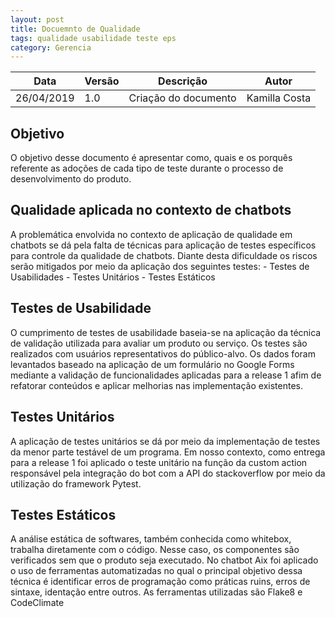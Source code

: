 ```yaml
---
layout: post
title: Docuemnto de Qualidade
tags: qualidade usabilidade teste eps
category: Gerencia
---
```

|Data   |Versão   |Descrição   |Autor   |
|---|---|---|---|
|26/04/2019   | 1.0  |Criação do documento   |Kamilla Costa   |

## Objetivo

O objetivo desse documento é apresentar como, quais e os porquês referente as adoções de cada tipo de teste durante o processo de desenvolvimento do produto. 

## Qualidade aplicada no contexto de chatbots

A problemática envolvida no contexto de aplicação de qualidade em chatbots se dá pela falta de técnicas para aplicação de testes específicos para controle da qualidade de chatbots. Diante desta dificuldade os riscos serão mitigados por meio da aplicação dos seguintes testes:
    - Testes de Usabilidades
    - Testes Unitários 
    - Testes Estáticos

## Testes de Usabilidade

O cumprimento de testes de usabilidade baseia-se na aplicação da técnica de validação utilizada para avaliar um produto ou serviço. Os testes são realizados com usuários representativos do público-alvo. 
Os dados foram levantados baseado na aplicação de um formulário no Google Forms mediante a validação de funcionalidades aplicadas para a release 1 afim de refatorar conteúdos e aplicar melhorias nas implementação existentes.



## Testes Unitários

A aplicação de testes unitários se dá por meio da implementação de testes da menor parte testável de um programa. Em nosso contexto, como entrega para a release 1 foi aplicado o teste unitário na função da custom action responsável pela integração do bot com a API do stackoverflow por meio da utilização do framework Pytest.


## Testes Estáticos

A análise estática de softwares, também conhecida como whitebox, trabalha diretamente com o código. Nesse caso, os componentes são verificados sem que o produto seja executado. No chatbot Aix foi aplicado o uso de ferramentas automatizadas no qual o principal objetivo dessa técnica é identificar erros de programação como práticas ruins, erros de sintaxe, identação entre outros. As ferramentas utilizadas são Flake8 e CodeClimate
